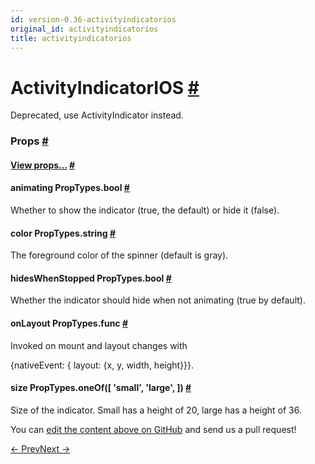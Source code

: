 ```yaml
---
id: version-0.36-activityindicatorios
original_id: activityindicatorios
title: activityindicatorios
---
```

<a id="content"></a><h1><a class="anchor" name="activityindicatorios"></a>ActivityIndicatorIOS <a class="hash-link" href="docs/activityindicatorios.html#activityindicatorios">#</a></h1><div><div><p>Deprecated, use ActivityIndicator instead.</p></div><h3><a class="anchor" name="props"></a>Props <a class="hash-link" href="docs/activityindicatorios.html#props">#</a></h3><div class="props"><div class="prop"><h4 class="propTitle"><a class="anchor" name="view"></a><a href="docs/view.html#props">View props...</a> <a class="hash-link" href="docs/activityindicatorios.html#view">#</a></h4></div><div class="prop"><h4 class="propTitle"><a class="anchor" name="animating"></a>animating <span class="propType">PropTypes.bool</span> <a class="hash-link" href="docs/activityindicatorios.html#animating">#</a></h4><div><p>Whether to show the indicator (true, the default) or hide it (false).</p></div></div><div class="prop"><h4 class="propTitle"><a class="anchor" name="color"></a>color <span class="propType">PropTypes.string</span> <a class="hash-link" href="docs/activityindicatorios.html#color">#</a></h4><div><p>The foreground color of the spinner (default is gray).</p></div></div><div class="prop"><h4 class="propTitle"><a class="anchor" name="hideswhenstopped"></a>hidesWhenStopped <span class="propType">PropTypes.bool</span> <a class="hash-link" href="docs/activityindicatorios.html#hideswhenstopped">#</a></h4><div><p>Whether the indicator should hide when not animating (true by default).</p></div></div><div class="prop"><h4 class="propTitle"><a class="anchor" name="onlayout"></a>onLayout <span class="propType">PropTypes.func</span> <a class="hash-link" href="docs/activityindicatorios.html#onlayout">#</a></h4><div><p>Invoked on mount and layout changes with</p><p>  {nativeEvent: { layout: {x, y, width, height}}}.</p></div></div><div class="prop"><h4 class="propTitle"><a class="anchor" name="size"></a>size <span class="propType">PropTypes.oneOf([
  'small',
  'large',
])</span> <a class="hash-link" href="docs/activityindicatorios.html#size">#</a></h4><div><p>Size of the indicator. Small has a height of 20, large has a height of 36.</p></div></div></div></div><p class="edit-page-block">You can <a target="_blank" href="https://github.com/facebook/react-native/blob/master/Libraries/Components/ActivityIndicator/ActivityIndicatorIOS.ios.js">edit the content above on GitHub</a> and send us a pull request!</p><div class="docs-prevnext"><a class="docs-prev" href="docs/activityindicator.html#content">← Prev</a><a class="docs-next" href="docs/datepickerios.html#content">Next →</a></div>